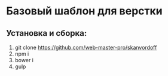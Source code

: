 # Базовый шаблон для верстки

## Установка и сборка:
1. git clone https://github.com/web-master-pro/skanvordoff
2. npm i
3. bower i
4. gulp
